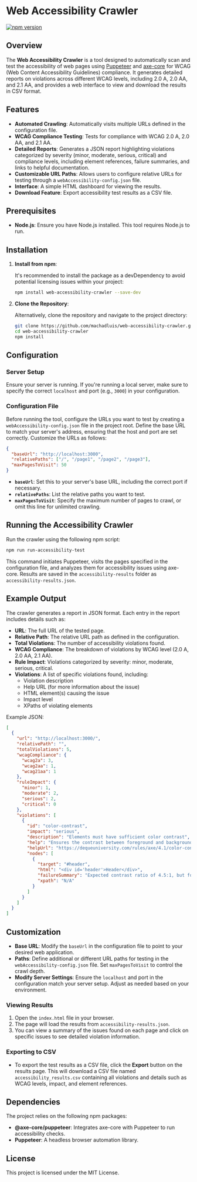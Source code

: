 # Web Accessibility Crawler

[![npm version](https://badge.fury.io/js/web-accessibility-crawler.svg)](https://www.npmjs.com/package/web-accessibility-crawler)

## Overview

The **Web Accessibility Crawler** is a tool designed to automatically scan and test the accessibility of web pages using [Puppeteer](https://pptr.dev/) and [axe-core](https://github.com/dequelabs/axe-core) for WCAG (Web Content Accessibility Guidelines) compliance. It generates detailed reports on violations across different WCAG levels, including 2.0 A, 2.0 AA, and 2.1 AA, and provides a web interface to view and download the results in CSV format.

## Features

- **Automated Crawling**: Automatically visits multiple URLs defined in the configuration file.
- **WCAG Compliance Testing**: Tests for compliance with WCAG 2.0 A, 2.0 AA, and 2.1 AA.
- **Detailed Reports**: Generates a JSON report highlighting violations categorized by severity (minor, moderate, serious, critical) and compliance levels, including element references, failure summaries, and links to helpful documentation.
- **Customizable URL Paths**: Allows users to configure relative URLs for testing through a `webAccessibility-config.json` file.
- **Interface**: A simple HTML dashboard for viewing the results.
- **Download Feature**: Export accessibility test results as a CSV file.

## Prerequisites

- **Node.js**: Ensure you have Node.js installed. This tool requires Node.js to run.

## Installation

1. **Install from npm**:

   It's recommended to install the package as a devDependency to avoid potential licensing issues within your project:

   ```bash
   npm install web-accessibility-crawler --save-dev
   ```

2. **Clone the Repository**:

   Alternatively, clone the repository and navigate to the project directory:

   ```bash
   git clone https://github.com/machadluis/web-accessibility-crawler.git
   cd web-accessibility-crawler
   npm install
   ```

## Configuration

### Server Setup

Ensure your server is running. If you're running a local server, make sure to specify the correct `localhost` and port (e.g., `3000`) in your configuration.

### Configuration File

Before running the tool, configure the URLs you want to test by creating a `webAccessibility-config.json` file in the project root. Define the base URL to match your server's address, ensuring that the host and port are set correctly. Customize the URLs as follows:

```json
{
  "baseUrl": "http://localhost:3000",
  "relativePaths": ["/", "/page1", "/page2", "/page3"],
  "maxPagesToVisit": 50
}
```

- **`baseUrl`**: Set this to your server's base URL, including the correct port if necessary.
- **`relativePaths`**: List the relative paths you want to test.
- **`maxPagesToVisit`**: Specify the maximum number of pages to crawl, or omit this line for unlimited crawling.

## Running the Accessibility Crawler

Run the crawler using the following npm script:

```bash
npm run run-accessibility-test
```

This command initiates Puppeteer, visits the pages specified in the configuration file, and analyzes them for accessibility issues using axe-core. Results are saved in the `accessibility-results` folder as `accessibility-results.json`.

## Example Output

The crawler generates a report in JSON format. Each entry in the report includes details such as:

- **URL**: The full URL of the tested page.
- **Relative Path**: The relative URL path as defined in the configuration.
- **Total Violations**: The number of accessibility violations found.
- **WCAG Compliance**: The breakdown of violations by WCAG level (2.0 A, 2.0 AA, 2.1 AA).
- **Rule Impact**: Violations categorized by severity: minor, moderate, serious, critical.
- **Violations**: A list of specific violations found, including:
  - Violation description
  - Help URL (for more information about the issue)
  - HTML element(s) causing the issue
  - Impact level
  - XPaths of violating elements

Example JSON:

```json
[
  {
    "url": "http://localhost:3000/",
    "relativePath": "",
    "totalViolations": 5,
    "wcagCompliance": {
      "wcag2a": 3,
      "wcag2aa": 1,
      "wcag21aa": 1
    },
    "ruleImpact": {
      "minor": 1,
      "moderate": 2,
      "serious": 2,
      "critical": 0
    },
    "violations": [
      {
        "id": "color-contrast",
        "impact": "serious",
        "description": "Elements must have sufficient color contrast",
        "help": "Ensures the contrast between foreground and background colors meets WCAG 2 AA contrast ratio thresholds.",
        "helpUrl": "https://dequeuniversity.com/rules/axe/4.1/color-contrast?application=axeAPI",
        "nodes": [
          {
            "target": "#header",
            "html": "<div id='header'>Header</div>",
            "failureSummary": "Expected contrast ratio of 4.5:1, but found 3.0:1",
            "xpath": "N/A"
          }
        ]
      }
    ]
  }
]
```

## Customization

- **Base URL**: Modify the `baseUrl` in the configuration file to point to your desired web application.
- **Paths**: Define additional or different URL paths for testing in the `webAccessibility-config.json` file. Set `maxPagesToVisit` to control the crawl depth.
- **Modify Server Settings**: Ensure the `localhost` and port in the configuration match your server setup. Adjust as needed based on your environment.

### Viewing Results

1. Open the `index.html` file in your browser.
2. The page will load the results from `accessibility-results.json`.
3. You can view a summary of the issues found on each page and click on specific issues to see detailed violation information.

### Exporting to CSV

- To export the test results as a CSV file, click the **Export** button on the results page. This will download a CSV file named `accessibility_results.csv` containing all violations and details such as WCAG levels, impact, and element references.

## Dependencies

The project relies on the following npm packages:

- **@axe-core/puppeteer**: Integrates axe-core with Puppeteer to run accessibility checks.
- **Puppeteer**: A headless browser automation library.

## License

This project is licensed under the MIT License.